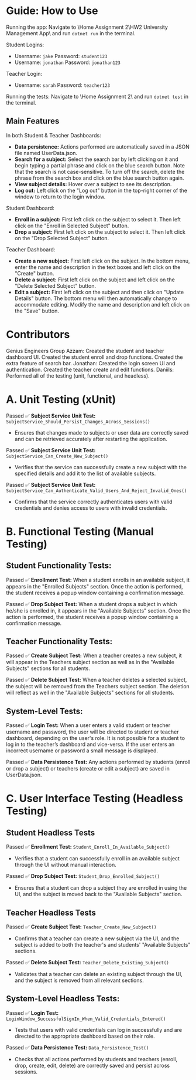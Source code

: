 # Guide: How to Use
Running the app:
Navigate to \Home Assignment 2\HW2 University Management App\ and run `dotnet run` in the terminal.

Student Logins:
- Username: `jake` Password: `student123`
- Username: `jonathan` Password: `jonathan123`

Teacher Login:
- Username: `sarah` Password: `teacher123`

Running the tests:
Navigate to \Home Assignment 2\ and run `dotnet test` in the terminal. 

## Main Features 
In both Student & Teacher Dashboards:
- **Data persistence:** Actions performed are automatically saved in a JSON file named UserData.json.
- **Search for a subject:** Select the search bar by left clicking on it and begin typing a partial phrase and click on the blue search button. Note that the search is not case-sensitive. To turn off the search, delete the phrase from the search box and click on the blue search button again.
- **View subject details:** Hover over a subject to see its description.
- **Log out:** Left click on the "Log out" button in the top-right corner of the window to return to the login window.

Student Dashboard:
- **Enroll in a subject:** First left click on the subject to select it. Then left click on the "Enroll in Selected Subject" button. 
- **Drop a subject:** First left click on the subject to select it. Then left click on the "Drop Selected Subject" button. 

Teacher Dashboard:
- **Create a new subject:** First left click on the subject. In the bottom menu, enter the name and description in the text boxes and left click on the "Create" button. 
- **Delete a subject:** First left click on the subject and left click on the "Delete Selected Subject" button. 
- **Edit a subject:** First left click on the subject and then click on "Update Details" button. The bottom menu will then automatically change to accommodate editing. Modify the name and description and left click on the "Save" button. 


# Contributors 
Genius Engineers Group
Azzam: Created the student and teacher dashboard UI. Created the student enroll and drop functions. Created the extra feature of search bar.
Jonathan: Created the login screen UI and authentication. Created the teacher create and edit functions.
Daniils: Performed all of the testing (unit, functional, and headless).


# A. Unit Testing (xUnit)
Passed ✅ **Subject Service Unit Test:** `SubjectService_Should_Persist_Changes_Across_Sessions()`
- Ensures that changes made to subjects or user data are correctly saved and can be retrieved accurately after restarting the application.

Passed ✅ **Subject Service Unit Test:** `SubjectService_Can_Create_New_Subject()`
- Verifies that the service can successfully create a new subject with the specified details and add it to the list of available subjects.

Passed ✅ **Subject Service Unit Test:** `SubjectService_Can_Authenticate_Valid_Users_And_Reject_Invalid_Ones()`
- Confirms that the service correctly authenticates users with valid credentials and denies access to users with invalid credentials.
# B. Functional Testing (Manual Testing)
## Student Functionality Tests:
Passed ✅ **Enrollment Test:** When a student enrolls in an available subject, it appears in the "Enrolled Subjects" section. Once the action is performed, the student receives a popup window containing a confirmation message.

Passed ✅ **Drop Subject Test:** When a student drops a subject in which he/she is enrolled in, it appears in the "Available Subjects" section. Once the action is performed, the student receives a popup window containing a confirmation message.

## Teacher Functionality Tests:
Passed ✅ **Create Subject Test:** When a teacher creates a new subject, it will appear in the Teachers subject section as well as in the "Available Subjects" sections for all students.

Passed ✅ **Delete Subject Test:** When a teacher deletes a selected subject, the subject will be removed from the Teachers subject section. The deletion will reflect as well in the "Available Subjects" sections for all students.

## System-Level Tests:
Passed ✅ **Login Test:** When a user enters a valid student or teacher username and password, the user will be directed to student or teacher dashboard, depending on the user's role. It is not possible for a student to log in to the teacher’s dashboard and vice-versa. If the user enters an incorrect username or password a small message is displayed.

Passed ✅ **Data Persistence Test:** Any actions performed by students (enroll or drop a subject) or teachers (create or edit a subject) are saved in UserData.json.

# C. User Interface Testing (Headless Testing)
## Student Headless Tests
Passed ✅ **Enrollment Test:** `Student_Enroll_In_Available_Subject()`
- Verifies that a student can successfully enroll in an available subject through the UI without manual interaction.

Passed ✅ **Drop Subject Test:** `Student_Drop_Enrolled_Subject()`
- Ensures that a student can drop a subject they are enrolled in using the UI, and the subject is moved back to the "Available Subjects" section.

## Teacher Headless Tests
Passed ✅ **Create Subject Test:** `Teacher_Create_New_Subject()`
- Confirms that a teacher can create a new subject via the UI, and the subject is added to both the teacher's and students' "Available Subjects" sections.

Passed ✅ **Delete Subject Test:** `Teacher_Delete_Existing_Subject()`
- Validates that a teacher can delete an existing subject through the UI, and the subject is removed from all relevant sections.

## System-Level Headless Tests:
Passed ✅ **Login Test:** `LoginWindow_SuccessfulSignIn_When_Valid_Credentials_Entered()`
- Tests that users with valid credentials can log in successfully and are directed to the appropriate dashboard based on their role.

Passed ✅ **Data Persistence Test:** `Data_Persistence_Test()`
- Checks that all actions performed by students and teachers (enroll, drop, create, edit, delete) are correctly saved and persist across sessions.